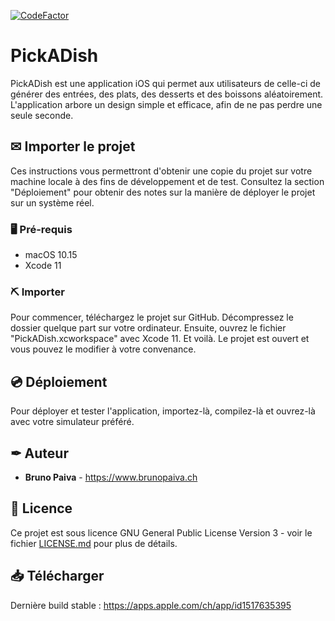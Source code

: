 [![CodeFactor](https://www.codefactor.io/repository/github/brunopaiva15/pickadish/badge?s=e42f412cb4ebfa980d8bb0786cad4afcc473b635)](https://www.codefactor.io/repository/github/brunopaiva15/pickadish)

# PickADish

PickADish est une application iOS qui permet aux utilisateurs de celle-ci de générer des entrées, des plats, des desserts et des boissons aléatoirement. L'application arbore un design simple et efficace, afin de ne pas perdre une seule seconde.

## ✉ Importer le projet

Ces instructions vous permettront d'obtenir une copie du projet sur votre machine locale à des fins de développement et de test. Consultez la section "Déploiement" pour obtenir des notes sur la manière de déployer le projet sur un système réel.

### 🖥 Pré-requis

- macOS 10.15
- Xcode 11

### ⛏ Importer

Pour commencer, téléchargez le projet sur GitHub. Décompressez le dossier quelque part sur votre ordinateur. Ensuite, ouvrez le fichier "PickADish.xcworkspace" avec Xcode 11. Et voilà. Le projet est ouvert et vous pouvez le modifier à votre convenance.

## 💿 Déploiement

Pour déployer et tester l'application, importez-là, compilez-là et ouvrez-là avec votre simulateur préféré.

## ✒ Auteur

* **Bruno Paiva** - https://www.brunopaiva.ch

## 📃 Licence

Ce projet est sous licence GNU General Public License Version 3 - voir le fichier [LICENSE.md](LICENSE.md) pour plus de détails.

## 📥 Télécharger

Dernière build stable : https://apps.apple.com/ch/app/id1517635395
